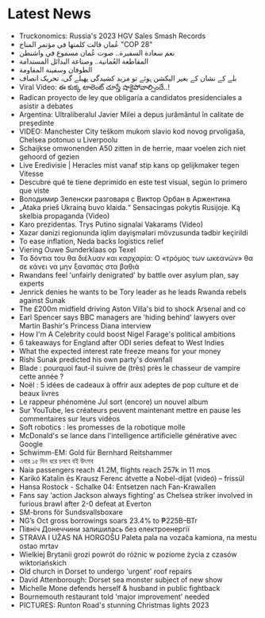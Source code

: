# Latest News
-  Truckonomics: Russia's 2023 HGV Sales Smash Records
-  عُمان قالت كلمتها في مؤتمر المناخ "COP 28"
-  نعم سعادة السفيرة.. صوت عُمان مسموع في واشنطن
-  المقاطعة العُمانية.. وصناعة البدائل المستدامة
-  الطوفان وسفينة المقاومة
-  بلے کے نشان کے بغیر الیکشن ہوئے تو مزید کشیدگی پھیلے گی، تحریک انصاف
-  Viral Video: ఈ కుక్క టాలెంట్ చూస్తే షాకైపోవాల్సిందే..!
-  Radican proyecto de ley que obligaría a candidatos presidenciales a asistir a debates
-  Argentina: Ultraliberalul Javier Milei a depus jurământul în calitate de preşedinte
-  VIDEO: Manchester City teškom mukom slavio kod novog prvoligaša, Chelsea potonuo u Liverpoolu
-  Schaijkse omwonenden A50 zitten in de herrie, maar voelen zich niet gehoord of gezien
-  Live Eredivisie | Heracles mist vanaf stip kans op gelijkmaker tegen Vitesse
-  Descubre qué te tiene deprimido en este test visual, según lo primero que viste
-  Володимир Зеленски разговаря с Виктор Орбан в Аржентина
-  „Ataka prieš Ukrainą buvo klaida.“ Sensacingas pokytis Rusijoje. Ką skelbia propaganda (Video)
-  Karo prezidentas. Trys Putino signalai Vakarams (Video)
-  Xəzər dənizi regionunda iqlim dəyişmələri mövzusunda tədbir keçirildi
-  To ease inflation, Neda backs logistics relief
-  Viering Ouwe Sunderklaas op Texel
-  Τα δόντια του θα διέλυαν και καρχαρία: Ο «τρόμος των ωκεανών» θα σε κάνει να μην ξαναπάς στα βαθιά
-  Rwandans feel 'unfairly denigrated' by battle over asylum plan, say experts
-  Jenrick denies he wants to be Tory leader as he leads Rwanda rebels against Sunak
-  The £200m midfield driving Aston Villa's bid to shock Arsenal and co
-  Earl Spencer says BBC managers are 'hiding behind' lawyers over Martin Bashir's Princess Diana interview
-  How I'm A Celebrity could boost Nigel Farage's political ambitions
-  6 takeaways for England after ODI series defeat to West Indies
-  What the expected interest rate freeze means for your money
-  Rishi Sunak predicted his own party's downfall
-  Blade : pourquoi faut-il suivre de (très) près le chasseur de vampire cette année ?
-  Noël : 5 idées de cadeaux à offrir aux adeptes de pop culture et de beaux livres
-  Le rappeur phénomène Jul sort (encore) un nouvel album
-  Sur YouTube, les créateurs peuvent maintenant mettre en pause les commentaires sur leurs vidéos
-  Soft robotics : les promesses de la robotique molle
-  McDonald's se lance dans l'intelligence artificielle générative avec Google
-  Schwimm-EM: Gold für Bernhard Reitshammer
-  এবার ১৫ দিন ধরে চলবে বই উৎসব
-  Naia passengers reach 41.2M, flights reach 257k in 11 mos
-  Karikó Katalin és Krausz Ferenc átvette a Nobel-díjat (videó) – frissül
-  Hansa Rostock - Schalke 04: Entsetzen nach Fan-Krawallen
-  Fans say ‘action Jackson always fighting’ as Chelsea striker involved in furious brawl after 2-0 defeat at Everton
-  SM-brons för Sundsvallsboxare
-  NG’s Oct gross borrowings soars 23.4% to ₱225B–BTr
-  Північ Донеччини залишилась без електроенергії
-  STRAVA I UŽAS NA HORGOŠU Paleta pala na vozača kamiona, na mestu ostao mrtav
-  Wielkiej Brytanii grozi powrót do różnic w poziome życia z czasów wiktoriańskich
-  Old church in Dorset to undergo 'urgent' roof repairs
-  David Attenborough: Dorset sea monster subject of new show
-  Michelle Mone defends herself & husband in public fightback
-  Bournemouth restaurant told 'major improvement' needed
-  PICTURES: Runton Road's stunning Christmas lights 2023
